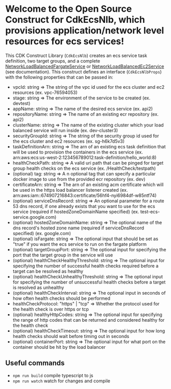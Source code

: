 # Welcome to the Open Source Construct for CdkEcsNlb, which provisions application/network level resources for ecs services!

This CDK Construct Library (`CdkEcsNlb`) creates an ecs service task definition, two target groups, and a complete [NetworkLoadBalancedFargateService](https://docs.aws.amazon.com/cdk/api/v2/docs/aws-cdk-lib.aws_ecs_patterns.NetworkLoadBalancedFargateService.html) or [NetworkLoadBalancedEc2Service](https://docs.aws.amazon.com/cdk/api/latest/docs/@aws-cdk_aws-ecs-patterns.ApplicationLoadBalancedEc2Service.html) (see documentation).  This construct defines an interface (`CdkEcsNlbProps`) with the following properties that can be passed in:

- vpcId: string => The string of the vpc id used for the ecs cluster and ec2 resources (ex. vpc-76594053)
- stage: string => The environment of the service to be created (ex. devtest)
- appName: string => The name of the desired ecs service (ex. api2)
- repositoryName: string => The name of an existing ecr repository (ex. api2)
- clusterName: string => The name of the existing cluster which your load balanced service will run inside (ex. dev-cluster3)
- securityGroupId: string => The string of the security group id used for the ecs cluster and ec2 resources (ex. sg-h6k7d5v3)
- taskDefinitionArn: string => The arn of an existing ecs task definition that will be used to provision the containers in the ecs service (ex. arn:aws:ecs:us-west-2:123456789012:task-definition/hello_world:8)
- healthCheckPath: string => A valid uri path that can be pinged for target group health checks on the ecs service (ex. /HealthCheck/testpath)
- (optional) tag: string => A n optional tag that can specify a particular docker image to use from the provided ecr repository (ex. dev)
- certificateArn: string => The arn of an existing acm certificate which will be used in the https load balancer listener created (ex. arn:aws:iam::674907216843:certificate/56hf4-nyi6984df-w85ntf74)
- (optional) serviceDnsRecord: string => An optional parameter for a route 53 dns record, if one already exists that you want to use for the ecs service (required if hostedZoneDomainName specified) (ex. test-ecs-service.google.com)
- (optional) hostedZoneDomainName: string => The optional name of the dns record's hosted zone name (required if serviceDnsRecord specified) (ex. google.com)
- (optional) isFargate: string => The optional input that should be set as "true" if you want the ecs service to run on the fargate platform
- (optional) targetGroupPort: string => The optional input for specifying the port that the target group in the service will use
- (optional) healthCheckHealthyThreshold: string => The optional input for specifying the number of successful health checks required before a target can be resolved as healthy
- (optional) healthCheckUnhealthyThreshold: string => The optional input for specifying the number of unsuccessful health checks before a target is resolved as unhealthy
- (optional) healthCheckInterval: string => The optional input in seconds of how often health checks should be performed
- healthCheckProtocol: "https" | "tcp" => Whether the protocol used for the health check is over https or tcp
- (optional) healthyHttpCodes: string => The optional input for specifying the range of http codes that can be returned and considered healthy for the health check
- (optional) healthCheckTimeout: string => The optional input for how long health checks should wait before timing out in seconds
- (optional) containerPort: string => The optional input for what port on the container should be hit by the load balancer

## Useful commands

- `npm run build` compile typescript to js
- `npm run watch` watch for changes and compile